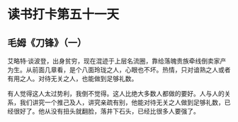 # 读书打卡第五十一天

## 毛姆《刀锋》（一）

艾略特·谈波登，出身贫穷，现在混迹于上层名流圈，靠给落魄贵族牵线倒卖家产为生。从前面几章看，是个八面玲珑之人，心眼也不坏。热情，只对谙熟之人或者有用之人。对待无关之人，也能做到足够礼数。

有人觉得这人太过势利，我倒不觉得。这人比绝大多数人都做的要好。人与人的关系，我们讲究一个推己及人，讲究亲疏有别，他能对待无关之人做到足够礼数，已经很好了。他从没有扭头就翻脸，落井下石头，已经比很多人要强了。
